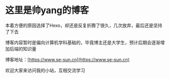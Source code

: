# 这里是帅yang的博客

本着方便的原因选择了Hexo，却还是反复折腾了很久，几次放弃，最后还是坚持了下去

博客内容暂时是偏向计算机学科基础的，毕竟博主还是大学生，预计后期会逐渐增加后端的知识量

博客地址：<u>[https://www.se-sun.cn](https://www.se-sun.cn)</u>

欢迎大家来访问我的小站，互相交流学习